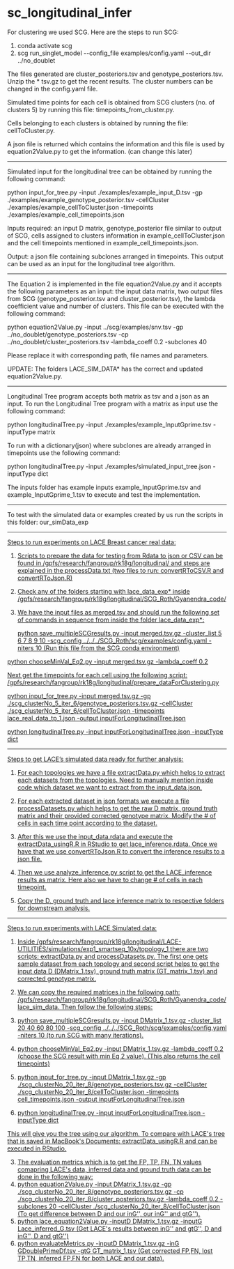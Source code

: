 # sc_longitudinal_infer

For clustering we used SCG. Here are the steps to run SCG:

1. conda activate scg
2. scg run_singlet_model --config_file examples/config.yaml --out_dir ../no_doublet

The files generated are cluster_posteriors.tsv and genotype_posteriors.tsv. Unzip the * tsv.gz to get the recent results. 
The cluster numbers can be changed in the config.yaml file. 

Simulated time points for each cell is obtained from SCG clusters (no. of clusters 5) by running this file: timepoints_from_cluster.py. 

Cells belonging to each clusters is obtained by running the file: cellToCluster.py. 

A json file is returned which contains the information and this file is used by 
equation2Value.py to get the information. (can change this later)

--------------------------------------------------------------------------------------

Simulated input for the longitudinal tree can be obtained by running the following command:

python input_for_tree.py -input ./examples/example_input_D.tsv -gp ./examples/example_genotype_posterior.tsv -cellCluster ./examples/example_cellToCluster.json -timepoints ./examples/example_cell_timepoints.json

Inputs required: an input D matrix, genotype_posterior file similar to output of SCG, cells assigned to clusters information in example_cellToCluster.json and the cell timepoints mentioned in example_cell_timepoints.json.

Output: a json file containing subclones arranged in timepoints. This output can be used as an input for the longitudinal tree algorithm.

---------------------------------------------------------------------------------------

The Equation 2 is implemented in the file equation2Value.py and it accepts the following parameters as an input: the input data matrix, two output files from SCG (genotype_posterior.tsv and cluster_posterior.tsv), the lambda coefficient value and number of clusters. This file can be executed with the following command:

python equation2Value.py -input ../scg/examples/snv.tsv -gp ../no_doublet/genotype_posteriors.tsv -cp ../no_doublet/cluster_posteriors.tsv -lambda_coeff 0.2 -subclones 40

Please replace it with corresponding path, file names and parameters. 

UPDATE: The folders LACE_SIM_DATA* has the correct and updated equation2Value.py.

---------------------------------------------------------------------------------

Longitudinal Tree program accepts both matrix as tsv and a json as an input. To run the Longitudinal Tree program with a matrix as input use the following command:

python longitudinalTree.py -input ./examples/example_InputGprime.tsv -inputType matrix

To run with a dictionary(json) where subclones are already arranged in timepoints use the following command:

python longitudinalTree.py -input ./examples/simulated_input_tree.json -inputType dict

The inputs folder has example inputs example_InputGprime.tsv and example_InputGprime_1.tsv to execute and test the implementation.

-----------------------------------------------------------------------------------

To test with the simulated data or examples created by us run the scripts in this folder: our_simData_exp

------------------------------------------------------------------------------------

<u> Steps to run experiments on LACE Breast cancer real data: <u> 

1. Scripts to prepare the data for testing from Rdata to json or CSV can be found in /gpfs/research/fangroup/rk18g/longitudinal/ and steps are explained in the processData.txt (two files to run: convertRToCSV.R and convertRToJson.R)
2. Check any of the folders starting with lace_data_exp* inside /gpfs/research/fangroup/rk18g/longitudinal/SCG_Roth/Gyanendra_code/
3. We have the input files as merged.tsv and should run the following set of commands in sequence from inside the folder lace_data_exp*:
  
   python save_multipleSCGresults.py -input merged.tsv.gz -cluster_list 5 6 7 8 9 10 -scg_config ../../../SCG_Roth/scg/examples/config.yaml -niters 10 (Run this file from the SCG conda environment)
  
  python chooseMinVal_Eq2.py -input merged.tsv.gz -lambda_coeff 0.2

  Next get the timepoints for each cell using the following script:
/gpfs/research/fangroup/rk18g/longitudinal/prepare_dataForClustering.py

  python input_for_tree.py -input merged.tsv.gz -gp ./scg_clusterNo_5_iter_6/genotype_posteriors.tsv.gz -cellCluster ./scg_clusterNo_5_iter_6/cellToCluster.json -timepoints lace_real_data_tp_1.json -output inputForLongitudinalTree.json

  python longitudinalTree.py -input inputForLongitudinalTree.json -inputType dict
  
  -------------------------------------------------------------------------------
  
 Steps to get LACE’s simulated data ready for further analysis:
  
1. For each topologies we have a file extractData.py which helps to extract each datasets from the topologies. Need to manually mention inside code which dataset we want to extract from the input_data.json.

2. For each extracted dataset in json formats we execute a file processDatasets.py which helps to get the raw D matrix, ground truth matrix and their provided corrected genotype matrix. Modify the # of cells in each time point according to the dataset.

3. After this we use the input_data.rdata and execute the extractData_usingR.R in RStudio to get lace_inference.rdata. Once we have that we use convertRToJson.R to convert the inference results to a json file.

4. Then we use analyze_inference.py script to get the LACE_inference results as matrix. Here also we have to change # of cells in each timepoint. 

5. Copy the D, ground truth and lace inference matrix to respective folders for downstream analysis.
  
----------------------------------------------------------------------------------
  
  Steps to run experiments with LACE Simulated data:

1. Inside /gpfs/research/fangroup/rk18g/longitudinal/LACE-UTILITIES/simulations/exp1_smartseq_10x/topology_1 there are two scripts: extractData.py and processDatasets.py. The first one gets sample dataset from each topology and second script helps to get the input data D (DMatrix_1.tsv), ground truth matrix (GT_matrix_1.tsv) and corrected genotype matrix.
2. We can copy the required matrices in the following path: /gpfs/research/fangroup/rk18g/longitudinal/SCG_Roth/Gyanendra_code/lace_sim_data.
  Then follow the following steps:
  
  1. python save_multipleSCGresults.py -input DMatrix_1.tsv.gz -cluster_list 20 40 60 80 100 -scg_config ../../../SCG_Roth/scg/examples/config.yaml -niters 10 (to run SCG with many iterations).
  2. python chooseMinVal_Eq2.py -input DMatrix_1.tsv.gz -lambda_coeff 0.2 (choose the SCG result with min Eq 2 value). (This also returns the cell timepoints)
  3. python input_for_tree.py -input DMatrix_1.tsv.gz -gp ./scg_clusterNo_20_iter_8/genotype_posteriors.tsv.gz -cellCluster ./scg_clusterNo_20_iter_8/cellToCluster.json -timepoints cell_timepoints.json -output inputForLongitudinalTree.json
  4. python longitudinalTree.py -input inputForLongitudinalTree.json -inputType dict
  
  This will give you the tree using our algorithm. To compare with LACE's tree that is saved in MacBook's Documents: extractData_usingR.R and can be executed in RStudio.
  
3. The evaluation metrics which is to get the FP, TP, FN, TN values comapring LACE's data, inferred data and ground truth data can be done in the following way:
  1. python equation2Value.py -input DMatrix_1.tsv.gz -gp ./scg_clusterNo_20_iter_8/genotype_posteriors.tsv.gz -cp ./scg_clusterNo_20_iter_8/cluster_posteriors.tsv.gz -lambda_coeff 0.2 -subclones 20 -cellCluster ./scg_clusterNo_20_iter_8/cellToCluster.json (To get difference between D and our inG'', our inG'' and gtG'').
  2. python lace_equation2Value.py -inputD DMatrix_1.tsv.gz -inputG Lace_inferred_G.tsv  (Get LACE's results between inG'' and gtG'', D and inG'', D and gtG'')
  3. python evaluateMetrics.py -inputD DMatrix_1.tsv.gz -inG GDoublePrimeDf.tsv -gtG GT_matrix_1.tsv (Get corrected FP,FN, lost TP,TN, inferred FP,FN for both LACE and our data).

